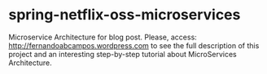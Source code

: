 # spring-netflix-oss-microservices
Microservice Architecture for blog post.
Please, access: http://fernandoabcampos.wordpress.com to see the full description of this project and an interesting step-by-step tutorial about MicroServices Architecture.
